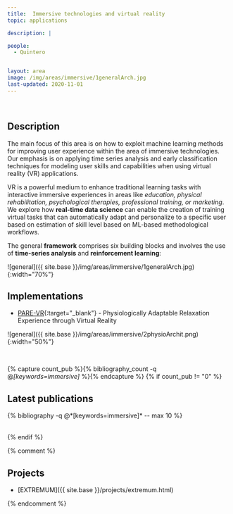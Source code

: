 ```yaml
---
title:  Immersive technologies and virtual reality
topic: applications

description: |

people:
  - Quintero


layout: area
image: /img/areas/immersive/1generalArch.jpg
last-updated: 2020-11-01
---
```


<br>

## Description

The main focus of this area is on how to exploit machine learning methods for improving user experience within the area of immersive technologies. Our emphasis is on applying time series analysis and early classification techniques for modeling user skills and capabilities when using virtual reality (VR) applications.

VR is a powerful medium to enhance traditional learning tasks with interactive immersive experiences in areas like *education, physical rehabilitation, psychological therapies, professional training, or marketing*. We explore how **real-time data science** can enable the creation of training virtual tasks that can automatically adapt and personalize to a specific user based on estimation of skill level based on ML-based methodological workflows.

The general **framework** comprises six building blocks and involves the use of **time-series analysis** and **reinforcement learning**:

![general]({{ site.base }}/img/areas/immersive/1generalArch.jpg){:width="70%"}

## Implementations

- [PARE-VR](https://github.com/luiseduve/pare-vr){:target="_blank"} - Physiologically Adaptable Relaxation Experience through Virtual Reality

![general]({{ site.base }}/img/areas/immersive/2physioArchit.png){:width="50%"}

<br>

{% capture count_pub %}{% bibliography_count -q @*[keywords=immersive]* %}{% endcapture %}
{% if count_pub != "0" %}
<br>

## Latest publications

<div class="publications">
    <table class="table">
        <tbody>
        <tr>
          {% bibliography -q @*[keywords=immersive]*  -- max 10 %}
        </tr>
        </tbody>
    </table>
</div>
{% endif %}
 
 <br>
 
{% comment %}
## Projects

- [EXTREMUM]({{ site.base }}/projects/extremum.html)

{% endcomment %}
<br>
